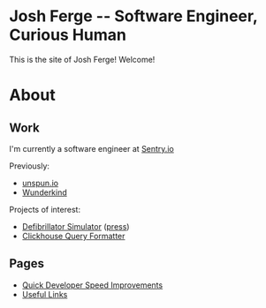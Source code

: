 # Josh Ferge -- Software Engineer, Curious Human

This is the site of Josh Ferge! Welcome!

# About

## Work

I'm currently a software engineer at [Sentry.io](https://sentry.io)

Previously:

- [unspun.io](https://unspun.io)
- [Wunderkind](https:///wunderkind.co)

Projects of interest:

- [Defibrillator Simulator](/Defibrillator-Simulator/)
  ([press](https://www.colorado.edu/cs/2016/06/21/recent-alum-helps-develop-disruptive-simulated-defibrillator))
- [Clickhouse Query Formatter](https://marketplace.visualstudio.com/items?itemName=JoshFerge.clickhouse-query-formatter)

## Pages

- [Quick Developer Speed Improvements](./pages/dev)
- [Useful Links](./pages/links)
